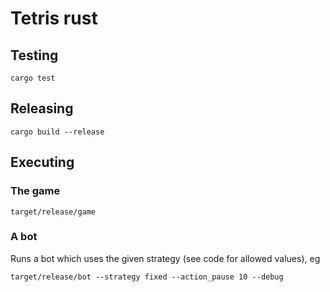 # Tetris rust

## Testing
```shell
cargo test
```

## Releasing
```shell
cargo build --release
```

## Executing

### The game
```shell
target/release/game
```

### A bot
Runs a bot which uses the given strategy (see code for allowed values), eg
```shell
target/release/bot --strategy fixed --action_pause 10 --debug
```
